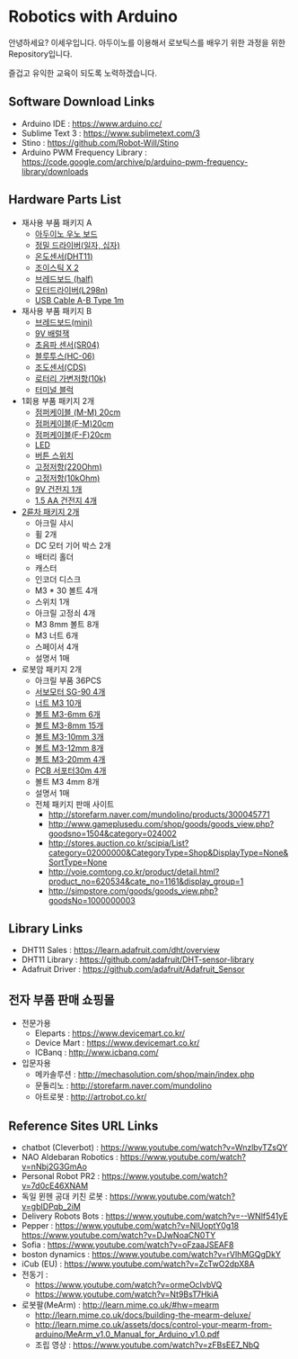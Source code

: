 # Robotics with Arduino
안녕하세요? 이세우입니다.
아두이노를 이용해서 로보틱스를 배우기 위한 과정을 위한 Repository입니다.

즐겁고 유익한 교육이 되도록 노력하겠습니다.

## Software Download Links

* Arduino IDE : https://www.arduino.cc/
* Sublime Text 3 : https://www.sublimetext.com/3
* Stino : https://github.com/Robot-Will/Stino
* Arduino PWM Frequency Library : https://code.google.com/archive/p/arduino-pwm-frequency-library/downloads

## Hardware Parts List
* 재사용 부품 패키지 A
	* [아두이노 우노 보드](http://mechasolution.com/shop/goods/goods_view.php?goodsno=71796&category=117001)
	* [정밀 드라이버(일자, 십자)](http://www.daisomall.co.kr/shop/goods_view.php?id=0000079820&search_text=%EC%A0%95%EB%B0%80%EB%93%9C%EB%9D%BC%EC%9D%B4%EB%B2%84)
	* [온도센서(DHT11)](http://storefarm.naver.com/mundolino/products/330773263?NaPm=ct%3Dj1uv9v1h%7Cci%3Dcheckout%7Ctr%3Dmyc%7Ctrx%3D%7Chk%3D95eeb71c9f8b20bfd144a2149fa353077a87d955)
	* [조이스틱 X 2](http://mechasolution.com/shop/goods/goods_view.php?&goodsno=712)
	* [브레드보드 (half)](http://mechasolution.com/shop/goods/goods_view.php?goodsno=7&category=134001)
	* [모터드라이버(L298n)](http://mechasolution.com/shop/goods/goods_view.php?goodsno=1221&category=131014)
	* [USB Cable A-B Type 1m](http://mechasolution.com/shop/goods/goods_view.php?goodsno=7655&category=136007)
* 재사용 부품 패키지 B
	* [브레드보드(mini)](http://mechasolution.com/shop/goods/goods_view.php?goodsno=181&category=134001)
	* [9V 배럴잭](http://mechasolution.com/shop/goods/goods_view.php?goodsno=33&category=136010)
	* [초음파 센서(SR04)](http://mechasolution.com/shop/goods/goods_view.php?&goodsno=119)
	* [블루투스(HC-06)](http://mechasolution.com/shop/goods/goods_view.php?goodsno=71794&category=054001)
	* [조도센서(CDS)](http://mechasolution.com/shop/goods/goods_view.php?goodsno=127751&category=129004)
	* [로터리 가변저항(10k)](http://mechasolution.com/shop/goods/goods_view.php?goodsno=8341&category=044016003)
	* [터미널 블럭](http://mechasolution.com/shop/goods/goods_view.php?goodsno=330571&category=061006)
* 1회용 부품 패키지 2개
  	* [점퍼케이블 (M-M) 20cm](http://mechasolution.com/shop/goods/goods_view.php?goodsno=540035&category=129003)
	* [점퍼케이블(F-M)20cm](http://mechasolution.com/shop/goods/goods_view.php?goodsno=540035&category=129003)
	* [점퍼케이블(F-F)20cm](http://mechasolution.com/shop/goods/goods_view.php?&goodsno=540335)
	* [LED](http://mechasolution.com/shop/goods/goods_view.php?goodsno=65&category=052001)
	* [버튼 스위치](http://www.eleparts.co.kr/front/basket.php)
	* [고정저항(220Ohm)](http://mechasolution.com/shop/goods/goods_view.php?goodsno=924&category=044016) 
	* [고정저항(10kOhm)](http://mechasolution.com/shop/goods/goods_view.php?goodsno=940&category=044016)
	* [9V 건전지 1개](http://mechasolution.com/shop/goods/goods_view.php?goodsno=539736&category=135001)
	* [1.5 AA 건전지 4개](http://mechasolution.com/shop/goods/goods_view.php?goodsno=772&category=135001)
* [2륜차 패키지 2개](http://mechasolution.com/shop/goods/goods_view.php?goodsno=329290&category=140012)	
  	* 아크릴 샤시
	* 휠 2개
	* DC 모터 기어 박스 2개
	* 배터리 홀더
	* 캐스터
	* 인코더 디스크
	* M3 * 30 볼트 4개
	* 스위치 1개
	* 아크릴 고정쇠 4개
	* M3 8mm 볼트 8개
	* M3 너트 6개
	* 스페이서 4개
	* 설명서 1매
* 로봇암 패키지 2개	
  	* 아크릴 부품 36PCS
	* [서보모터 SG-90 4개](http://mechasolution.com/shop/goods/goods_view.php?goodsno=71795&category=131006)
	* [너트 M3 10개](http://mechasolution.com/shop/goods/goods_view.php?goodsno=329807&category=134004002)
	* [볼트 M3-6mm 6개](http://mechasolution.com/shop/goods/goods_view.php?goodsno=427406&category=134004001)
	* [볼트 M3-8mm 15개](http://mechasolution.com/shop/goods/goods_view.php?goodsno=330463&category=134004001)
	* [볼트 M3-10mm 3개](http://mechasolution.com/shop/goods/goods_view.php?goodsno=329818&category=134004001)
	* [볼트 M3-12mm 8개](http://mechasolution.com/shop/goods/goods_view.php?goodsno=329819&category=134004001)
	* [볼트 M3-20mm 4개](http://mechasolution.com/shop/goods/goods_view.php?goodsno=329820&category=134004001)
	* [PCB 서포터30m 4개](http://mechasolution.com/shop/goods/goods_view.php?goodsno=8172&category=134006)
	* 볼트 M3 4mm 8개
	* 설명서 1매
	* 전체 패키지 판매 사이트
		* http://storefarm.naver.com/mundolino/products/300045771
		* http://www.gameplusedu.com/shop/goods/goods_view.php?goodsno=1504&category=024002
		* http://stores.auction.co.kr/scipia/List?category=02000000&CategoryType=Shop&DisplayType=None&SortType=None
		* http://voie.comtong.co.kr/product/detail.html?product_no=620534&cate_no=1161&display_group=1
		* http://simpstore.com/goods/goods_view.php?goodsNo=1000000003
	
## Library Links
* DHT11 Sales : https://learn.adafruit.com/dht/overview
* DHT11 Library : https://github.com/adafruit/DHT-sensor-library
* Adafruit Driver : https://github.com/adafruit/Adafruit_Sensor

## 전자 부품 판매 쇼핑몰
* 전문가용
	* Eleparts : https://www.devicemart.co.kr/
	* Device Mart : https://www.devicemart.co.kr/
	* ICBanq : http://www.icbanq.com/
* 입문자용
	* 메카솔루션 : http://mechasolution.com/shop/main/index.php
	* 문돌리노 : http://storefarm.naver.com/mundolino
	* 아트로봇 : http://artrobot.co.kr/

## Reference Sites URL Links
* chatbot (Cleverbot) : https://www.youtube.com/watch?v=WnzlbyTZsQY
* NAO Aldebaran Robotics : https://www.youtube.com/watch?v=nNbj2G3GmAo
* Personal Robot PR2 : https://www.youtube.com/watch?v=7d0cE46XNAM
* 독일 뮌헨 공대 키친 로봇 : https://www.youtube.com/watch?v=gbIDPqb_2iM
* Delivery Robots Bots : https://www.youtube.com/watch?v=--WNlf541yE
* Pepper : https://www.youtube.com/watch?v=NlUoptY0g18  https://www.youtube.com/watch?v=DJwNoaCN0TY
* Sofia : https://www.youtube.com/watch?v=oFzaaJSEAF8
* boston dynamics : https://www.youtube.com/watch?v=rVlhMGQgDkY
* iCub (EU) : https://www.youtube.com/watch?v=ZcTwO2dpX8A
* 전동기 :
  * https://www.youtube.com/watch?v=ormeOcIvbVQ
  * https://www.youtube.com/watch?v=Nt9BsT7HkiA
* 로봇팔(MeArm) : http://learn.mime.co.uk/#hw=mearm
	* http://learn.mime.co.uk/docs/building-the-mearm-deluxe/
	* http://learn.mime.co.uk/assets/docs/control-your-mearm-from-arduino/MeArm_v1.0_Manual_for_Arduino_v1.0.pdf
	* 조립 영상 : https://www.youtube.com/watch?v=zFBsEE7_NbQ
